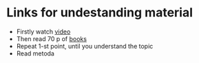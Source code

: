 # Links for undestanding material
- Firstly watch [video](https://www.youtube.com/watch?v=PHyIP9g9BQw)
- Then read 70 p of [books]()
- Repeat 1-st point, until you understand the topic
- Read metoda